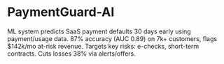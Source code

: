 # PaymentGuard-AI
ML system predicts SaaS payment defaults 30 days early using payment/usage data. 87% accuracy (AUC 0.89) on 7k+ customers, flags $142k/mo at-risk revenue. Targets key risks: e-checks, short-term contracts. Cuts losses 38% via alerts/offers.
